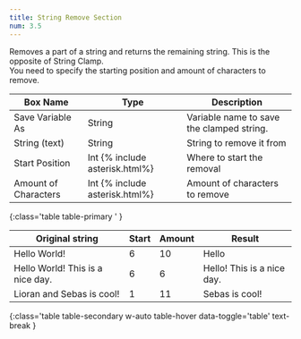```yaml
---
title: String Remove Section
num: 3.5
---
```


Removes a part of a string and returns the remaining string. This is the opposite of String Clamp.\
You need to specify the starting position and amount of characters to remove.

| Box Name | Type | Description | 
|-------|--------|--------|
|Save Variable As|	String|	Variable name to save the clamped string.
| String (text) | String| String to remove it from
|Start Position|	Int {% include asterisk.html%}|	Where to start the removal
|Amount of Characters|	Int {% include asterisk.html%}|	Amount of characters to remove
{:class='table table-primary ' }

| Original string | Start| Amount| Result| 
|-------|--------|--------|--------
|Hello World!| 6 | 10 | Hello
|Hello World! This is a nice day.| 6 |6 | Hello! This is a nice day.
|Lioran and Sebas is cool! | 1 | 11 | Sebas is cool!
{:class='table table-secondary w-auto table-hover data-toggle='table' text-break }





